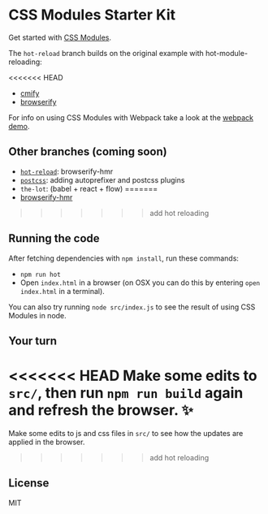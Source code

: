 CSS Modules Starter Kit
====

Get started with [CSS Modules](https://github.com/css-modules/css-modules).

The `hot-reload` branch builds on the original example with hot-module-reloading:

<<<<<<< HEAD
- [cmify](https://github.com/joshwnj/cmify)
- [browserify](https://github.com/substack/node-browserify)

For info on using CSS Modules with Webpack take a look at the [webpack demo](https://github.com/css-modules/webpack-demo).

Other branches (coming soon)
----

- [`hot-reload`](https://github.com/joshwnj/css-modules-starter-kit/tree/hot-reload): browserify-hmr
- [`postcss`](https://github.com/joshwnj/css-modules-starter-kit/tree/postcss): adding autoprefixer and postcss plugins
- `the-lot`: (babel + react + flow)
=======
- [browserify-hmr](https://github.com/AgentME/browserify-hmr)
>>>>>>> add hot reloading

Running the code
----

After fetching dependencies with `npm install`, run these commands:

- `npm run hot`
- Open `index.html` in a browser (on OSX you can do this by entering `open index.html` in a terminal).

You can also try running `node src/index.js` to see the result of using CSS Modules in node.

Your turn
----

<<<<<<< HEAD
Make some edits to `src/`, then run `npm run build` again and refresh the browser. ✨
=======
Make some edits to js and css files in `src/` to see how the updates are applied in the browser.
>>>>>>> add hot reloading

License
----

MIT
